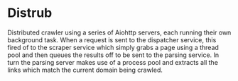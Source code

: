 # Distrub
Distributed crawler using a series of Aiohttp servers, each running their own background task. When a request is sent to the dispatcher service, this fired of to the scraper service which simply grabs a page using a thread pool and then queues the results off to be sent to the parsing service. In turn the parsing server makes use of a process pool and extracts all the links which match the current domain being crawled.
